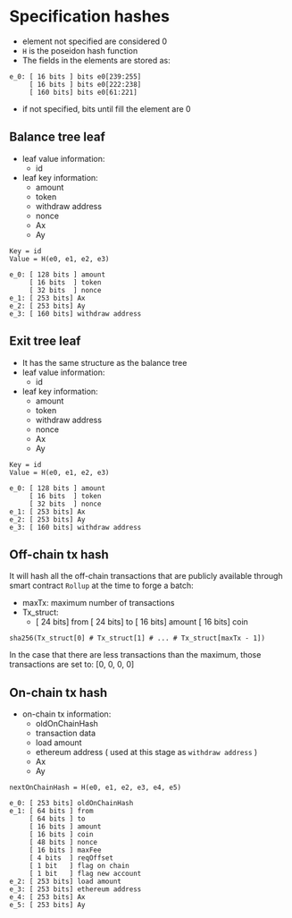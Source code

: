 # Specification hashes
- element not specified are considered 0
- `H` is the poseidon hash function
- The fields in the elements are stored as:
```
e_0: [ 16 bits ] bits e0[239:255]
     [ 16 bits ] bits e0[222:238]
     [ 160 bits] bits e0[61:221]
```
- if not specified, bits until fill the element are 0

## Balance tree leaf
- leaf value information:
  - id
- leaf key information:
  - amount
  - token
  - withdraw address
  - nonce
  - Ax
  - Ay

```
Key = id
Value = H(e0, e1, e2, e3)
```

```
e_0: [ 128 bits ] amount
     [ 16 bits  ] token
     [ 32 bits  ] nonce
e_1: [ 253 bits] Ax
e_2: [ 253 bits] Ay
e_3: [ 160 bits] withdraw address
```

## Exit tree leaf
- It has the same structure as the balance tree
- leaf value information:
  - id
- leaf key information:
  - amount
  - token
  - withdraw address
  - nonce
  - Ax
  - Ay

```
Key = id
Value = H(e0, e1, e2, e3)
```

```
e_0: [ 128 bits ] amount
     [ 16 bits  ] token
     [ 32 bits  ] nonce
e_1: [ 253 bits] Ax
e_2: [ 253 bits] Ay
e_3: [ 160 bits] withdraw address
```

## Off-chain tx hash
It will hash all the off-chain transactions that are publicly available through smart contract `Rollup` at the time to forge a batch:
- maxTx: maximum number of transactions
- Tx_struct: 
  - [ 24  bits] from
    [ 24  bits] to
    [ 16  bits] amount
    [ 16  bits] coin
```
sha256(Tx_struct[0] # Tx_struct[1] # ... # Tx_struct[maxTx - 1])
```
In the case that there are less transactions than the maximum, those transactions are set to: [0, 0, 0, 0]

## On-chain tx hash
- on-chain tx information:
  - oldOnChainHash
  - transaction data
  - load amount
  - ethereum address ( used at this stage as `withdraw address` )
  - Ax
  - Ay

```
nextOnChainHash = H(e0, e1, e2, e3, e4, e5)
```

```
e_0: [ 253 bits] oldOnChainHash
e_1: [ 64 bits ] from
     [ 64 bits ] to
     [ 16 bits ] amount
     [ 16 bits ] coin
     [ 48 bits ] nonce
     [ 16 bits ] maxFee
     [ 4 bits  ] reqOffset
     [ 1 bit   ] flag on chain
     [ 1 bit   ] flag new account 
e_2: [ 253 bits] load amount
e_3: [ 253 bits] ethereum address
e_4: [ 253 bits] Ax
e_5: [ 253 bits] Ay
```